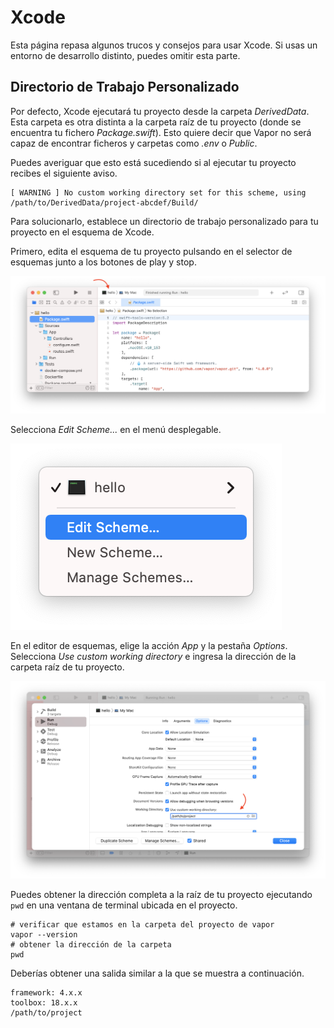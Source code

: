 # Xcode

Esta página repasa algunos trucos y consejos para usar Xcode. Si usas un entorno de desarrollo distinto, puedes omitir esta parte.

## Directorio de Trabajo Personalizado

Por defecto, Xcode ejecutará tu proyecto desde la carpeta _DerivedData_. Esta carpeta es otra distinta a la carpeta raíz de tu proyecto (donde se encuentra tu fichero _Package.swift_). Esto quiere decir que Vapor no será capaz de encontrar ficheros y carpetas como _.env_ o _Public_.

Puedes averiguar que esto está sucediendo si al ejecutar tu proyecto recibes el siguiente aviso. 

```fish
[ WARNING ] No custom working directory set for this scheme, using /path/to/DerivedData/project-abcdef/Build/
```

Para solucionarlo, establece un directorio de trabajo personalizado para tu proyecto en el esquema de Xcode. 

Primero, edita el esquema de tu proyecto pulsando en el selector de esquemas junto a los botones de play y stop. 

![Xcode Scheme Area](../images/xcode-scheme-area.png)

Selecciona _Edit Scheme..._ en el menú desplegable.

![Xcode Scheme Menu](../images/xcode-scheme-menu.png)

En el editor de esquemas, elige la acción _App_ y la pestaña _Options_. Selecciona _Use custom working directory_ e ingresa la dirección de la carpeta raíz de tu proyecto.

![Xcode Scheme Options](../images/xcode-scheme-options.png)

Puedes obtener la dirección completa a la raíz de tu proyecto ejecutando `pwd` en una ventana de terminal ubicada en el proyecto.

```fish
# verificar que estamos en la carpeta del proyecto de vapor
vapor --version
# obtener la dirección de la carpeta
pwd
```

Deberías obtener una salida similar a la que se muestra a continuación.

```
framework: 4.x.x
toolbox: 18.x.x
/path/to/project
```
